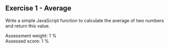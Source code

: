 ## Exercise 1 - Average
Write a simple JavaScript function to calculate the average of two numbers and return this value.

Assessment weight: 1 %\
Assessed score: 1 %
